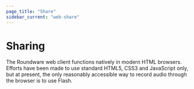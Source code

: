 ```yaml
---
page_title: "Share"
sidebar_current: "web-share"
---
```


# Sharing

The Roundware web client functions natively in modern HTML browsers.  Efforts have been made to
use standard HTML5, CSS3 and JavaScript only, but at present, the only reasonably accessible way
to record audio through the browser is to use Flash.

